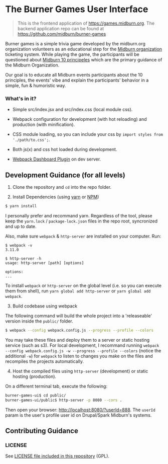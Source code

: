 # The Burner Games User Interface
> This is the frontend application of https://games.midburn.org. The backend application repo can be found at https://github.com/midburn/burner-games

Burner games is a simple trivia game developed by the midburn.org organization volunteers as an educational step for the [Midburn organization](http://midburn.org) ticketing system. While playing the game, the participants will be questioned about [Midburn 10 principeles](http://midburn.org/en-ten-principles/) which are the primary guidance of the Midburn Organization.

Our goal is to educate all Midburn events participants about the 10 principles, the events' vibe and explain the participants' behavior in a simple, fun & humoristic way.

### What's in it?

* Simple src/index.jsx and src/index.css (local module css).

* Webpack configuration for development (with hot reloading) and production (with minification).
* CSS module loading, so you can include your css by ```import styles from './path/to.css';```.
* Both js(x) and css hot loaded during development.
* [Webpack Dashboard Plugin](https://github.com/FormidableLabs/webpack-dashboard) on dev server.

## Development Guidance (for all levels)

1. Clone the repository and `cd` into the repo folder.

2. Install Dependencies (using [yarn](https://yarnpkg.com/en/docs/install) or [NPM](https://www.npmjs.com/))
```bash
$ yarn install
```

I personally prefer and recommand yarn. Regardless of the tool, please keep the `yarn.lock` / `package-lock.json` files in the repo root, syncronized and up to date.

Also, make sure `webpack` & `http-server` are installed on your computer. Run:

```
$ webpack -v
3.11.0

$ http-server -h
usage: http-server [path] [options]

options:
...

```

To install `webpack` or `http-server` on the global level (i.e. so you can execute them from shell), run `yarn global add http-server` or `yarn global add webpack`.

3. Build codebase using webpack

The following command will build the whole project into a 'releaseable' version inside the `public/` folder. 

```bash
$ webpack --config webpack.config.js --progress --profile --colors
```

You may take these files and deploy them to a server or static hosting service (such as s3). For local development, I recommand running `webpack --config webpack.config.js -w --progress --profile --colors` (notice the additional `-w`) for `webpack` to listen to changes you make on the files and recompiles the projects automatically.

4. Host the compiled files using `http-server` (development) or static hosting (production).

On a different terminal tab, execute the following:

```bash
burner-games-ui$ cd public/
burner-games-ui/public$ http-server -p 8080 --cors .
```

Then open your browser: [http://localhost:8080/?userId=888](http://localhost:8001/?userId=888). The `userId` param is the user's profile user id on Drupal/Spark Midburn's systems.

## Contributing Guidance

### LICENSE

See [LICENSE file included in this repository](https://github.com/Midburn/burner-games/blob/master/LICENSE) (GPL).
